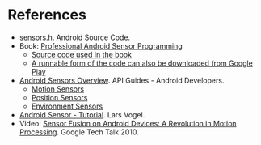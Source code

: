 # References
* [sensors.h](https://android.googlesource.com/platform/hardware/libhardware/+/master/include/hardware/sensors.h). Android Source Code.
* Book: [Professional Android Sensor Programming](http://www.wrox.com/WileyCDA/WroxTitle/Professional-Android-Sensor-Programming.productCd-1118183487.html)
  * [Source code used in the book](https://github.com/gast-lib/gast-lib) 
  * [A runnable form of the code can also be downloaded from Google Play](https://play.google.com/store/apps/details?id=root.gast.playground)
* [Android Sensors Overview](http://developer.android.com/guide/topics/sensors/sensors_overview.html). API Guides - Android Developers.
  * [Motion Sensors](http://developer.android.com/guide/topics/sensors/sensors_motion.html)
  * [Position Sensors](http://developer.android.com/guide/topics/sensors/sensors_position.html)
  * [Environment Sensors](http://developer.android.com/guide/topics/sensors/sensors_environment.html)
* [Android Sensor - Tutorial](http://www.vogella.com/tutorials/AndroidSensor/article.html). Lars Vogel.
* Video: [Sensor Fusion on Android Devices: A Revolution in Motion Processing](https://www.youtube.com/watch?v=C7JQ7Rpwn2k). Google Tech Talk 2010.
